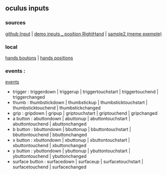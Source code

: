 ## oculus inputs

### sources
[github Input](https://github.com/TakashiYoshinaga/Oculus-Quest-Input-Sample) |
[demo inputs _ position RightHand](https://quest-test.glitch.me/) |
[sample2 (meme exemple)](https://quest-test2.glitch.me/)

### local
[hands boutons](https://eminet666.github.io/eminet_VR/x_test/oculus_inputs/0_buttons.html) |
[hands positions](https://eminet666.github.io/eminet_VR/x_test/oculus_inputs/1_hands_positions.html)

### events :
[events](https://aframe.io/docs/0.9.0/components/oculus-touch-controls.html#events_triggerdown)
* trigger : triggerdown | triggerup | triggertouchstart | triggertouchend | triggerchanged
* thumb : thumbstickdown | thumbstickup | thumbsticktouchstart | thumbsticktouchend | thumbstickchanged
* grip : gripdown | gripup | griptouchstart | griptouchend | gripchanged
* a button : abuttondown | abuttonup | abuttontouchstart | abuttontouchend | abuttonchanged
* b button : bbuttondown | bbuttonup | bbuttontouchstart | bbuttontouchend | bbuttonchanged
* x button : xbuttondown | xbuttonup | xbuttontouchstart | xbuttontouchend | xbuttonchanged
* y button : ybuttondown | ybuttonup | ybuttontouchstart | ybuttontouchend | ybuttonchanged
* surface button : surfacedown | surfaceup | surfacetouchstart | surfacetouchend | surfacechanged
